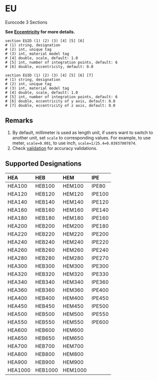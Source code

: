 # EU

Eurocode 3 Sections

**See [Eccentricity](../Eccentricity.md) for more details.**

```
section EU2D (1) (2) (3) [4] [5] [6]
# (1) string, designation
# (2) int, unique tag
# (3) int, material model tag
# [4] double, scale, default: 1.0
# [5] int, number of integration points, default: 6
# [6] double, eccentricity, default: 0.0

section EU3D (1) (2) (3) [4] [5] [6] [7]
# (1) string, designation
# (2) int, unique tag
# (3) int, material model tag
# [4] double, scale, default: 1.0
# [5] int, number of integration points, default: 6
# [6] double, eccentricity of y axis, default: 0.0
# [7] double, eccentricity of z axis, default: 0.0
```

## Remarks

1. By default, millimeter is used as length unit, if users want to switch to another unit, set `scale` to corresponding
   values. For example, to use meter, `scale=0.001`, to use inch, `scale=1/25.4=0.03937007874`.
2. Check [validation](EU.pdf) for accuracy validations.

## Supported Designations

| HEA     | HEB     | HEM     | IPE    |
|:--------|:--------|:--------|:-------|
| HEA100  | HEB100  | HEM100  | IPE80  |
| HEA120  | HEB120  | HEM120  | IPE100 |
| HEA140  | HEB140  | HEM140  | IPE120 |
| HEA160  | HEB160  | HEM160  | IPE140 |
| HEA180  | HEB180  | HEM180  | IPE160 |
| HEA200  | HEB200  | HEM200  | IPE180 |
| HEA220  | HEB220  | HEM220  | IPE200 |
| HEA240  | HEB240  | HEM240  | IPE220 |
| HEA260  | HEB260  | HEM260  | IPE240 |
| HEA280  | HEB280  | HEM280  | IPE270 |
| HEA300  | HEB300  | HEM300  | IPE300 |
| HEA320  | HEB320  | HEM320  | IPE330 |
| HEA340  | HEB340  | HEM340  | IPE360 |
| HEA360  | HEB360  | HEM360  | IPE400 |
| HEA400  | HEB400  | HEM400  | IPE450 |
| HEA450  | HEB450  | HEM450  | IPE500 |
| HEA500  | HEB500  | HEM500  | IPE550 |
| HEA550  | HEB550  | HEM550  | IPE600 |
| HEA600  | HEB600  | HEM600  |        |
| HEA650  | HEB650  | HEM650  |        |
| HEA700  | HEB700  | HEM700  |        |
| HEA800  | HEB800  | HEM800  |        |
| HEA900  | HEB900  | HEM900  |        |
| HEA1000 | HEB1000 | HEM1000 |        |
